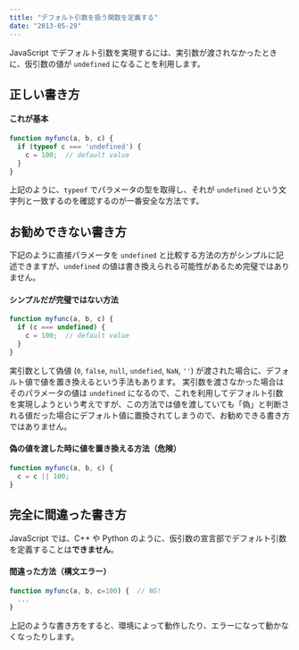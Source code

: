 ```yaml
---
title: "デフォルト引数を扱う関数を定義する"
date: "2013-05-29"
---
```


JavaScript でデフォルト引数を実現するには、実引数が渡されなかったときに、仮引数の値が `undefined` になることを利用します。


正しい書き方
----

#### これが基本

```javascript
function myfunc(a, b, c) {
  if (typeof c === 'undefined') {
    c = 100;  // default value
  }
}
```

上記のように、`typeof` でパラメータの型を取得し、それが `undefined` という文字列と一致するのを確認するのが一番安全な方法です。


お勧めできない書き方
----

下記のように直接パラメータを `undefined` と比較する方法の方がシンプルに記述できますが、`undefined` の値は書き換えられる可能性があるため完璧ではありません。

#### シンプルだが完璧ではない方法
```javascript
function myfunc(a, b, c) {
  if (c === undefined) {
    c = 100;  // default value
  }
}
```

実引数として偽値 (`0`, `false`, `null`, `undefied`, `NaN`, `''`) が渡された場合に、デフォルト値で値を置き換えるという手法もあります。
実引数を渡さなかった場合はそのパラメータの値は `undefined` になるので、これを利用してデフォルト引数を実現しようという考えですが、この方法では値を渡していても「偽」と判断される値だった場合にデフォルト値に置換されてしまうので、お勧めできる書き方ではありません。

#### 偽の値を渡した時に値を置き換える方法（危険）

```javascript
function myfunc(a, b, c) {
  c = c || 100;
}
```

完全に間違った書き方
----

JavaScript では、C++ や Python のように、仮引数の宣言部でデフォルト引数を定義することは**できません**。

#### 間違った方法（構文エラー）
```javascript
function myfunc(a, b, c=100) {  // NG!
  ...
}
```

上記のような書き方をすると、環境によって動作したり、エラーになって動かなくなったりします。

